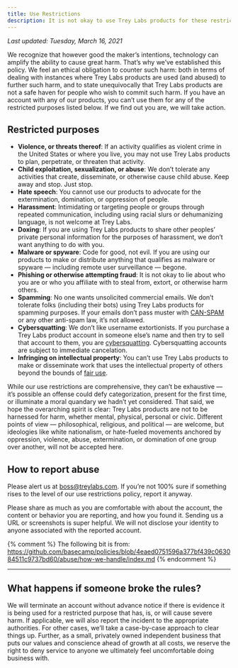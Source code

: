 ```yaml
---
title: Use Restrictions
description: It is not okay to use Trey Labs products for these restricted purposes.
---
```


_Last updated: Tuesday, March 16, 2021_

We recognize that however good the maker’s intentions, technology can amplify the ability to cause great harm. That’s why we’ve established this policy. We feel an ethical obligation to counter such harm: both in terms of dealing with instances where Trey Labs products are used (and abused) to further such harm, and to state unequivocally that Trey Labs products are not a safe haven for people who wish to commit such harm. If you have an account with any of our products, you can’t use them for any of the restricted purposes listed below. If we find out you are, we will take action.

## Restricted purposes

* **Violence, or threats thereof**: If an activity qualifies as violent crime in the United States or where you live, you may not use Trey Labs products to plan, perpetrate, or threaten that activity.
* **Child exploitation, sexualization, or abuse**: We don’t tolerate any activities that create, disseminate, or otherwise cause child abuse. Keep away and stop. Just stop.
* **Hate speech**: You cannot use our products to advocate for the extermination, domination, or oppression of people.
* **Harassment**: Intimidating or targeting people or groups through repeated communication, including using racial slurs or dehumanizing language, is not welcome at Trey Labs.
* **Doxing**: If you are using Trey Labs products to share other peoples’ private personal information for the purposes of harassment, we don’t want anything to do with you.
* **Malware or spyware**: Code for good, not evil. If you are using our products to make or distribute anything that qualifies as malware or spyware — including remote user surveillance — begone.
* **Phishing or otherwise attempting fraud**: It is not okay to lie about who you are or who you affiliate with to steal from, extort, or otherwise harm others.
* **Spamming**: No one wants unsolicited commercial emails. We don’t tolerate folks (including their bots) using Trey Labs products for spamming purposes. If your emails don’t pass muster with [CAN-SPAM](https://www.ftc.gov/tips-advice/business-center/guidance/can-spam-act-compliance-guide-business) or any other anti-spam law, it’s not allowed.
* **Cybersquatting**: We don’t like username extortionists. If you purchase a Trey Labs product account in someone else’s name and then try to sell that account to them, you are [cybersquatting](https://www.law.cornell.edu/uscode/text/15/1125). Cybersquatting accounts are subject to immediate cancelation.
* **Infringing on intellectual property**: You can’t use Trey Labs products to make or disseminate work that uses the intellectual property of others beyond the bounds of [fair use](https://www.copyright.gov/fair-use/more-info.html).

While our use restrictions are comprehensive, they can’t be exhaustive — it’s possible an offense could defy categorization, present for the first time, or illuminate a moral quandary we hadn’t yet considered. That said, we hope the overarching spirit is clear: Trey Labs products are not to be harnessed for harm, whether mental, physical, personal or civic. Different points of view — philosophical, religious, and political — are welcome, but ideologies like white nationalism, or hate-fueled movements anchored by oppression, violence, abuse, extermination, or domination of one group over another, will not be accepted here.

## How to report abuse

Please alert us at [boss@treylabs.com](mailto:boss@treylabs.com). If you’re not 100% sure if something rises to the level of our use restrictions policy, report it anyway.

Please share as much as you are comfortable with about the account, the content or behavior you are reporting, and how you found it. Sending us a URL or screenshots is super helpful. We will not disclose your identity to anyone associated with the reported account.

{% comment %}
The following bit is from:
https://github.com/basecamp/policies/blob/4eaed0751596a377bf439c063084511c9737bd60/abuse/how-we-handle/index.md
{% endcomment %}

---

## What happens if someone  broke the rules?

We will terminate an account without advance notice if there is evidence it is being used for a restricted purpose that has, is, or will cause severe harm. If applicable, we will also report the incident to the appropriate authorities.
For other cases, we’ll take a case-by-case approach to clear things up.
Further, as a small, privately owned independent business that puts our values and conscience ahead of growth at all costs, we reserve the right to deny service to anyone we ultimately feel uncomfortable doing business with.
